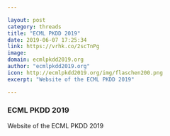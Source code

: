 ```yaml
---

layout: post
category: threads
title: "ECML PKDD 2019"
date: 2019-06-07 17:25:34
link: https://vrhk.co/2scTnPg
image: 
domain: ecmlpkdd2019.org
author: "ecmlpkdd2019.org"
icon: http://ecmlpkdd2019.org/img/flaschen200.png
excerpt: "Website of the ECML PKDD 2019"

---
```


### ECML PKDD 2019

Website of the ECML PKDD 2019